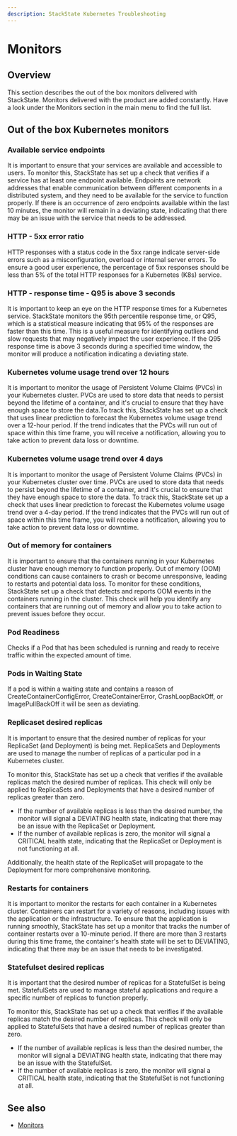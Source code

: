 ```yaml
---
description: StackState Kubernetes Troubleshooting
---
```


# Monitors

## Overview

This section describes the out of the box monitors delivered with StackState. Monitors delivered with the product are added constantly. Have a look under the Monitors section in the main menu to find the full list.

## Out of the box Kubernetes monitors

### Available service endpoints 

It is important to ensure that your services are available and accessible to users. To monitor this, StackState has set up a check that verifies if a service has at least one endpoint available. Endpoints are network addresses that enable communication between different components in a distributed system, and they need to be available for the service to function properly.
If there is an occurrence of zero endpoints available within the last 10 minutes, the monitor will remain in a deviating state, indicating that there may be an issue with the service that needs to be addressed.

### HTTP - 5xx error ratio

HTTP responses with a status code in the 5xx range indicate server-side errors such as a misconfiguration, overload or internal server errors.
To ensure a good user experience, the percentage of 5xx responses should be less than 5% of the total HTTP responses for a Kubernetes (K8s) service.

### HTTP - response time - Q95 is above 3 seconds

It is important to keep an eye on the HTTP response times for a Kubernetes service. StackState monitors the 95th percentile response time, or Q95, which is a statistical measure indicating that 95% of the responses are faster than this time.
This is a useful measure for identifying outliers and slow requests that may negatively impact the user experience. If the Q95 response time is above 3 seconds during a specified time window, the monitor will produce a notification indicating a deviating state. 

### Kubernetes volume usage trend over 12 hours

It is important to monitor the usage of Persistent Volume Claims (PVCs) in your Kubernetes cluster. PVCs are used to store data that needs to persist beyond the lifetime of a container, and it's crucial to ensure that they have enough space to store the data.To track this, StackState has set up a check that uses linear prediction to forecast the Kubernetes volume usage trend over a 12-hour period. If the trend indicates that the PVCs will run out of space within this time frame, you will receive a notification, allowing you to take action to prevent data loss or downtime.

### Kubernetes volume usage trend over 4 days

It is important to monitor the usage of Persistent Volume Claims (PVCs) in your Kubernetes cluster over time. PVCs are used to store data that needs to persist beyond the lifetime of a container, and it's crucial to ensure that they have enough space to store the data.
To track this, StackState set up a check that uses linear prediction to forecast the Kubernetes volume usage trend over a 4-day period. If the trend indicates that the PVCs will run out of space within this time frame, you will receive a notification, allowing you to take action to prevent data loss or downtime.

### Out of memory for containers

It is important to ensure that the containers running in your Kubernetes cluster have enough memory to function properly. Out of memory (OOM) conditions can cause containers to crash or become unresponsive, leading to restarts and potential data loss.
To monitor for these conditions, StackState set up a check that detects and reports OOM events in the containers running in the cluster. This check will help you identify any containers that are running out of memory and allow you to take action to prevent issues before they occur.

### Pod Readiness 

Checks if a Pod that has been scheduled is running and ready to receive traffic within the expected amount of time.

### Pods in Waiting State

If a pod is within a waiting state and contains a reason of CreateContainerConfigError, CreateContainerError, CrashLoopBackOff, or ImagePullBackOff it will be seen as deviating.

### Replicaset desired replicas

It is important to ensure that the desired number of replicas for your ReplicaSet (and Deployment) is being met. ReplicaSets and Deployments are used to manage the number of replicas of a particular pod in a Kubernetes cluster.

To monitor this, StackState has set up a check that verifies if the available replicas match the desired number of replicas. This check will only be applied to ReplicaSets and Deployments that have a desired number of replicas greater than zero.

- If the number of available replicas is less than the desired number, the monitor will signal a DEVIATING health state, indicating that there may be an issue with the ReplicaSet or Deployment.
- If the number of available replicas is zero, the monitor will signal a CRITICAL health state, indicating that the ReplicaSet or Deployment is not functioning at all.

Additionally, the health state of the ReplicaSet will propagate to the Deployment for more comprehensive monitoring.

### Restarts for containers

It is important to monitor the restarts for each container in a Kubernetes cluster. Containers can restart for a variety of reasons, including issues with the application or the infrastructure.
To ensure that the application is running smoothly, StackState has set up a monitor that tracks the number of container restarts over a 10-minute period. If there are more than 3 restarts during this time frame, the container's health state will be set to DEVIATING, indicating that there may be an issue that needs to be investigated.

### Statefulset desired replicas

It is important that the desired number of replicas for a StatefulSet is being met. StatefulSets are used to manage stateful applications and require a specific number of replicas to function properly.

To monitor this, StackState has set up a check that verifies if the available replicas match the desired number of replicas. This check will only be applied to StatefulSets that have a desired number of replicas greater than zero.

- If the number of available replicas is less than the desired number, the monitor will signal a DEVIATING health state, indicating that there may be an issue with the StatefulSet.
- If the number of available replicas is zero, the monitor will signal a CRITICAL health state, indicating that the StatefulSet is not functioning at all.


## See also

* [Monitors](use/alerting/k8s-monitors.md)
